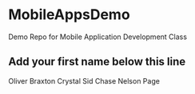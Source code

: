 # MobileAppsDemo
Demo Repo for Mobile Application Development Class

Add your first name below this line
-----------------------------------
Oliver
Braxton
Crystal
Sid
Chase Nelson
Page
